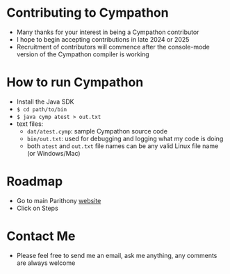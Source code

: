 # Contributing to Cympathon
* Many thanks for your interest in being a Cympathon contributor
* I hope to begin accepting contributions in late 2024 or 2025
* Recruitment of contributors will commence after the console-mode version of the Cympathon compiler is working
# How to run Cympathon
* Install the Java SDK
* `$ cd path/to/bin`
* `$ java cymp atest > out.txt`
* text files:
  * `dat/atest.cymp`: sample Cympathon source code
  * `bin/out.txt`: used for debugging and logging what my code is doing
  * both `atest` and `out.txt` file names can be any valid Linux file name (or Windows/Mac)
# Roadmap
* Go to main Parithony [website](http://cympathon.org)
* Click on Steps
# Contact Me
* Please feel free to send me an email, ask me anything, any comments are always welcome

